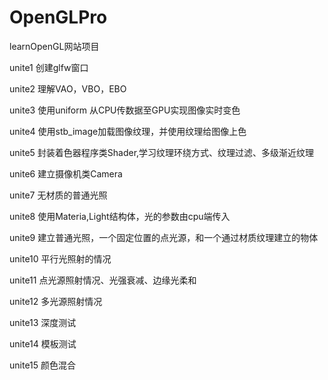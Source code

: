 # OpenGLPro
 learnOpenGL网站项目

 unite1  创建glfw窗口
 
 unite2  理解VAO，VBO，EBO
 
 unite3  使用uniform 从CPU传数据至GPU实现图像实时变色
 
 unite4  使用stb_image加载图像纹理，并使用纹理给图像上色
 
 unite5  封装着色器程序类Shader,学习纹理环绕方式、纹理过滤、多级渐近纹理
 
 unite6  建立摄像机类Camera

 unite7 无材质的普通光照

 unite8 使用Materia,Light结构体，光的参数由cpu端传入


 unite9  建立普通光照，一个固定位置的点光源，和一个通过材质纹理建立的物体
 
 unite10 平行光照射的情况
 
 unite11 点光源照射情况、光强衰减、边缘光柔和

 unite12 多光源照射情况

 unite13 深度测试

 unite14 模板测试

 unite15 颜色混合
